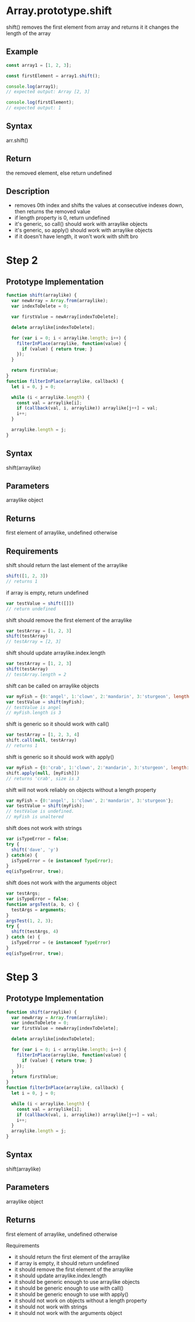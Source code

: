 # Array.prototype.shift

shift() removes the first element from array and returns it
it changes the length of the array

## Example
```javascript
const array1 = [1, 2, 3];

const firstElement = array1.shift();

console.log(array1);
// expected output: Array [2, 3]

console.log(firstElement);
// expected output: 1
```
## Syntax
arr.shift()

## Return
the removed element, else return undefined

## Description
- removes 0th index and shifts the values at consecutive indexes down, then returns the removed value
- if length property is 0, return undefined
- it's generic, so call() should work with arraylike objects
- it's generic, so apply() should work with arraylike objects
- if it doesn't have length, it won't work with shift bro


# Step 2
## Prototype Implementation
```javascript
function shift(arraylike) {
  var newArray = Array.from(arraylike);
  var indexToDelete = 0;

  var firstValue = newArray[indexToDelete];

  delete arraylike[indexToDelete];

  for (var i = 0; i < arraylike.length; i++) {
    filterInPlace(arraylike, function(value) {
      if (value) { return true; }
    });
  }

  return firstValue;
}
function filterInPlace(arraylike, callback) {
  let i = 0, j = 0;

  while (i < arraylike.length) {
    const val = arraylike[i];
    if (callback(val, i, arraylike)) arraylike[j++] = val;
    i++;
  }

  arraylike.length = j;
}
```

## Syntax
shift(arraylike)

## Parameters
arraylike object

## Returns
first element of arraylike, undefined otherwise

## Requirements
shift should return the last element of the arraylike
```javascript
shift([1, 2, 3])
// returns 1
```

if array is empty, return undefined
```javascript
var testValue = shift([]])
// return undefined
```
shift should remove the first element of the arraylike
```javascript
var testArray = [1, 2, 3]
shift(testArray)
// testArray = [2, 3]
```
shift should update arraylike.index.length
```javascript
var testArray = [1, 2, 3]
shift(testArray)
// testArray.length = 2
```
shift can be called on arraylike objects
```javascript
var myFish = {0:'angel', 1:'clown', 2:'mandarin', 3:'sturgeon', length: 4};
var testValue = shift(myFish);
// testValue is angel
// myFish.length is 3
```
shift is generic so it should work with call()
```javascript
var testArray = [1, 2, 3, 4]
shift.call(null, testArray)
// returns 1
```
shift is generic so it should work with apply()
```javascript
var myFish = {0:'crab', 1:'clown', 2:'mandarin', 3:'sturgeon', length: 4};
shift.apply(null, [myFish]])
// returns 'crab', size is 3
```
shift will not work reliably on objects without a length property
```javascript
var myFish = {0:'angel', 1:'clown', 2:'mandarin', 3:'sturgeon'};
var testValue = shift(myFish);
// testValue is undefined.
// myFish is unaltered
```
shift does not work with strings
```javascript
var isTypeError = false;
try {
  shift('dave', 'y')
} catch(e) {
  isTypeError = (e instanceof TypeError);
}
eq(isTypeError, true);
```
shift does not work with the arguments object
```javascript
var testArgs;
var isTypeError = false;
function argsTest(a, b, c) {
  testArgs = arguments;
}
argsTest(1, 2, 3);
try {
  shift(testArgs, 4) 
} catch (e) {
  isTypeError = (e instanceof TypeError)
}
eq(isTypeError, true);
```

# Step 3
## Prototype Implementation
```javascript
function shift(arraylike) {
  var newArray = Array.from(arraylike);
  var indexToDelete = 0;
  var firstValue = newArray[indexToDelete];

  delete arraylike[indexToDelete];

  for (var i = 0; i < arraylike.length; i++) {
    filterInPlace(arraylike, function(value) {
      if (value) { return true; }
    });
  }
  return firstValue;
}
function filterInPlace(arraylike, callback) {
  let i = 0, j = 0;

  while (i < arraylike.length) {
    const val = arraylike[i];
    if (callback(val, i, arraylike)) arraylike[j++] = val;
    i++;
  }
  arraylike.length = j;
}
```
## Syntax
shift(arraylike)

## Parameters
arraylike object

## Returns
first element of arraylike, undefined otherwise

Requirements
- it should return the first element of the arraylike
- if array is empty, it should return undefined
- it should remove the first element of the arraylike
- it should update arraylike.index.length
- it should be generic enough to use arraylike objects
- it should be generic enough to use with call()
- it should be generic enough to use with apply()
- it should not work on objects without a length property
- it should not work with strings
- it should not work with the arguments object

